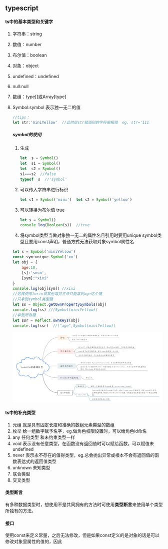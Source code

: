 ## typescript



#### ts中的基本类型和关键字

1. 字符串：string

2. 数值：number

3. 布尔值：boolean

4. 对象：object

5. undefined：undefined

6. null:null

7. 数组：type[]或Array[type]

8. Symbol:symbol   表示独一无二的值

   ```typescript
   //tips：
   let str:'miniYellow'  //此时给str赋值别的字符串报错  eg. str='111
   ```

      

   ##### symbol的使用

   1. 生成 

      ```javascript
      let  s = Symbol() 
      let  s1 = Symbol()  
      let  s2 = Symbol()  
      s1===s2  //false
      typeof  s  //'symbol'
      ```
   
      
   
   2. 可以传入字符串进行标识  
   
      ```javascript
      let s1 = Symbol('mini')  let s2 = Symbol('yellow')
      ```
   
   3. 可以转换为布尔值  true
   
      ```javascript
      let s = Symbol()
      console.log(Boolean(s))  //true
      ```
   
   4. 将symbol类型当做对象独一无二的属性名且引用时要用unique symbol类型且要用const声明，普通方式无法获取对象symbol属性名
   
   ```javascript
   let s = Symbol('miniYellow')
   const sym:unique Symbol('xx')
   let obj = {
       age:10,
       [s]:'soso',
       [sym]:"xixi"
   }
   console.log(obj[sym]) //xixi
   //这样使用forin或其他常见方法只能拿到age这个键
   //只拿到symbol类型键
   let ss = Object.getOwnPropertySymbols(obj)
   console.log(ss) //[Symbol(miniYellow)]
   //拿到所有键
   let ssr = Reflect.ownKeys(obj)
   console.log(ssr)  //["age",Symbol(miniYellow)]
   ```
   
   ![symbol](../img/symbol.jpg)
   
   

#### ts中的补充类型

1. 元组      就是具有固定长度和准确的数组元素类型的数组
2. 枚举    给一组数字赋予名字，eg.做角色权限设置时，可以给角色id命名
3. any     任何类型 和未约束类型一样
4. void    表示没有任意类型，在函数没有返回值时可以赋给函数，可以赋值未undefined
5. never  表示永不存在的值得类型，eg.总会抛出异常或根本不会有返回值的函数表达式的返回值类型
6. unknown  未知类型
7. 联合类型
8. 交叉类型





#### 类型断言

有多种数据类型时，想使用不是共同拥有的方法时可使用**类型断言**来使用单个类型所独有的方法。





####  接口

使用const来定义常量，之后无法修改，但是如果const定义的是对象的话是可以修改对象里属性的值的，因此